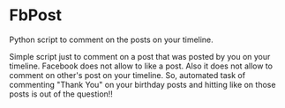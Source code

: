 # FbPost
Python script to comment on the posts on your timeline.

Simple script just to comment on a post that was posted by you on your timeline. 
Facebook does not allow to like a post. 
Also it does not allow to comment on other's post on your timeline.
So, automated task of commenting "Thank You" on your birthday posts and hitting like on those posts is out of the question!!
